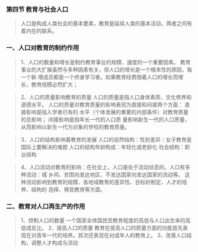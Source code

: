 ### 第四节 教育与社会人口
>   人口是构成人类社会的基本要素，教育是延续人类的基本活动，两者之间有着内在的联系。
### 一、人口对教育的制约作用
>   1、人口的数量和增长是制约教育事业的规模、速度的一个重要因素。
教育事业的大扩展虽然与多种因素有关，但人口的增长是一个根本性的原因，每一个新
增成员都是一个终身学习者。如果教育经费随着人口的增长而增长，教育规模必然扩大；

>   2、人口的质量影响教育的质量
人口的质量是指人口身体素质、文化修养和道德水平。
人口的质量对教育质量的影响表现为直接和间接两个方面： 直接影响是指入学者已有的
水平（个体发展的重要的内部条件）对教育质量的总影响； 间接影响是指年长一代的人口质
量影响新生一代的人口质量，从而影响以新生一代为对象的学校的教育质量。

>   3、人口的结构影响着教育的发展
人口的自然结构：性别差异：女子教育是国际上要解决的难题
人口的结构年龄构成：年轻化或老龄化
社会结构：职业结构

>   4、人口流动对教育的影响：在社会上，人口是处于流动状态的，人口有多种流动：城
乡间、贫困向发达地区、不发达国家向发达国家的流动等。
这种流动影响到教育的规模、各地域教育的差异性、目标的制定、人才的培养、结构的
选择、移民教育等方面。

### 二、教育对人口再生产的作用
>   1、控制人口的数量
        一个国家全体国民受教育程度的高低与人口出生率的高低成反比。
    2、提高人口的质量
        教育在提高人口的质量方面的功能首先表现在对青年一代的培养。其次还表现在对成年人的教育上。
    3、改善人口结构，调整人才构成与流动